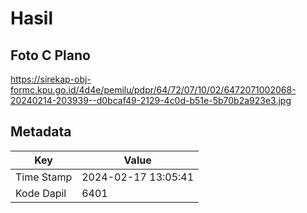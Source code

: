 # Hasil

## Foto C Plano

https://sirekap-obj-formc.kpu.go.id/4d4e/pemilu/pdpr/64/72/07/10/02/6472071002068-20240214-203939--d0bcaf49-2129-4c0d-b51e-5b70b2a923e3.jpg


## Metadata

| Key        | Value               |
| ---------- | ------------------- |
| Time Stamp | 2024-02-17 13:05:41 |
| Kode Dapil | 6401                |



